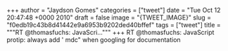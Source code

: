 
+++
author = "Jaydson Gomes"
categories = ["tweet"]
date = "Tue Oct 12 20:47:48 +0000 2010"
draft = false
image = "{TWEET_IMAGE}"
slug = "f0edb19c43b8d41442e9a6953b9202ded40bffef"
tags = ["tweet"]
title = """RT @thomasfuchs: JavaScri..."""
+++
RT @thomasfuchs: JavaScript protip: always add ' mdc" when googling for documentation
